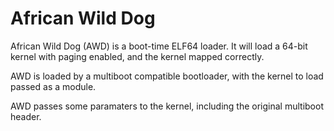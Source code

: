 # African Wild Dog

African Wild Dog (AWD) is a boot-time ELF64 loader.
It will load a 64-bit kernel with paging enabled, and the kernel mapped
correctly.

AWD is loaded by a multiboot compatible bootloader, with the kernel to load
passed as a module.

AWD passes some paramaters to the kernel, including the original multiboot
header.
